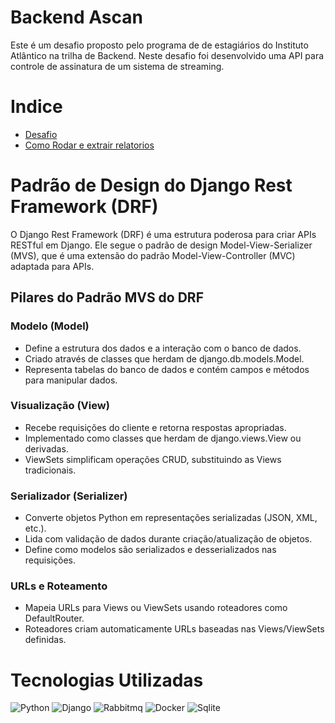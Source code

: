 # Backend Ascan

Este é um desafio proposto pelo programa de de estagiários do Instituto Atlântico na trilha de Backend. Neste desafio foi desenvolvido uma API para controle de assinatura de um sistema de streaming.

# Indice
- [Desafio](DESAFIO.md)
- [Como Rodar e extrair relatorios](INFO.md)

# Padrão de Design do Django Rest Framework (DRF)

O Django Rest Framework (DRF) é uma estrutura poderosa para criar APIs RESTful em Django. Ele segue o padrão de design Model-View-Serializer (MVS), que é uma extensão do padrão Model-View-Controller (MVC) adaptada para APIs.

## Pilares do Padrão MVS do DRF

### Modelo (Model)
- Define a estrutura dos dados e a interação com o banco de dados.
- Criado através de classes que herdam de django.db.models.Model.
- Representa tabelas do banco de dados e contém campos e métodos para manipular dados.

### Visualização (View)
- Recebe requisições do cliente e retorna respostas apropriadas.
- Implementado como classes que herdam de django.views.View ou derivadas.
- ViewSets simplificam operações CRUD, substituindo as Views tradicionais.

### Serializador (Serializer)
- Converte objetos Python em representações serializadas (JSON, XML, etc.).
- Lida com validação de dados durante criação/atualização de objetos.
- Define como modelos são serializados e desserializados nas requisições.

### URLs e Roteamento
- Mapeia URLs para Views ou ViewSets usando roteadores como DefaultRouter.
- Roteadores criam automaticamente URLs baseadas nas Views/ViewSets definidas.

# Tecnologias Utilizadas

![Python](https://img.shields.io/badge/python-3670A0?style=for-the-badge&logo=python&logoColor=ffdd54)
![Django](https://img.shields.io/badge/Django-092E20?style=for-the-badge&logo=django&logoColor=white)
![Rabbitmq](https://img.shields.io/badge/rabbitmq-%23FF6600.svg?&style=for-the-badge&logo=rabbitmq&logoColor=white)
![Docker](https://img.shields.io/badge/docker-%230db7ed.svg?style=for-the-badge&logo=docker&logoColor=white) 
![Sqlite](https://img.shields.io/badge/SQLite-07405E?style=for-the-badge&logo=sqlite&logoColor=white)
